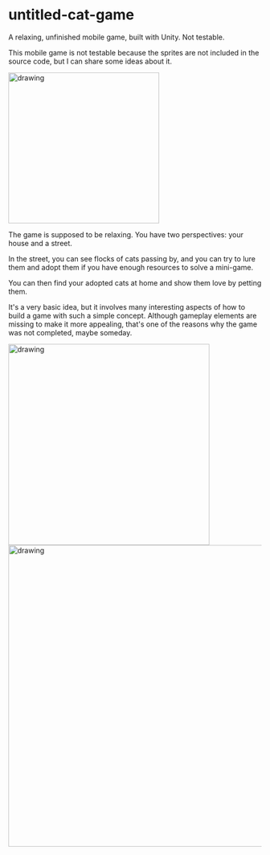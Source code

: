 # untitled-cat-game
A relaxing, unfinished mobile game, built with Unity. Not testable.

This mobile game is not testable because the sprites are not included in the source code, but I can share some ideas about it.

<img src="https://github.com/Bforis/untitled-cat-game/assets/34284864/caff022b-2f36-45a5-90d0-df73fd016b6b" alt="drawing" width="300"/>

The game is supposed to be relaxing. You have two perspectives: your house and a street.

In the street, you can see flocks of cats passing by, and you can try to lure them and adopt them if you have enough resources to solve a mini-game.

You can then find your adopted cats at home and show them love by petting them.

It's a very basic idea, but it involves many interesting aspects of how to build a game with such a simple concept. Although gameplay elements are missing to make it more appealing, that's one of the reasons why the game was not completed, maybe someday.

<img src="https://github.com/Bforis/untitled-cat-game/assets/34284864/1567f76b-953e-4ba5-ab44-6a7bf9ab2904" alt="drawing" width="400"/>




<img src="https://github.com/Bforis/untitled-cat-game/assets/34284864/3c3be694-d946-4911-b868-a156c851b606" alt="drawing" width="600"/>
